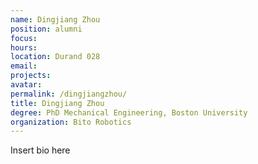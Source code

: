 ```yaml
---
name: Dingjiang Zhou
position: alumni
focus:
hours:
location: Durand 028
email:
projects:
avatar: 
permalink: /dingjiangzhou/
title: Dingjiang Zhou
degree: PhD Mechanical Engineering, Boston University
organization: Bito Robotics
---
```


Insert bio here